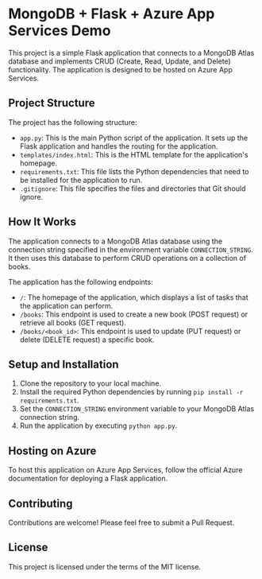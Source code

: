 # MongoDB + Flask + Azure App Services Demo

This project is a simple Flask application that connects to a MongoDB Atlas database and implements CRUD (Create, Read, Update, and Delete) functionality. The application is designed to be hosted on Azure App Services.

## Project Structure

The project has the following structure:

- `app.py`: This is the main Python script of the application. It sets up the Flask application and handles the routing for the application.
- `templates/index.html`: This is the HTML template for the application's homepage.
- `requirements.txt`: This file lists the Python dependencies that need to be installed for the application to run.
- `.gitignore`: This file specifies the files and directories that Git should ignore.

## How It Works

The application connects to a MongoDB Atlas database using the connection string specified in the environment variable `CONNECTION_STRING`. It then uses this database to perform CRUD operations on a collection of books.

The application has the following endpoints:

- `/`: The homepage of the application, which displays a list of tasks that the application can perform.
- `/books`: This endpoint is used to create a new book (POST request) or retrieve all books (GET request).
- `/books/<book_id>`: This endpoint is used to update (PUT request) or delete (DELETE request) a specific book.

## Setup and Installation

1. Clone the repository to your local machine.
2. Install the required Python dependencies by running `pip install -r requirements.txt`.
3. Set the `CONNECTION_STRING` environment variable to your MongoDB Atlas connection string.
4. Run the application by executing `python app.py`.

## Hosting on Azure

To host this application on Azure App Services, follow the official Azure documentation for deploying a Flask application.

## Contributing

Contributions are welcome! Please feel free to submit a Pull Request.

## License

This project is licensed under the terms of the MIT license.
